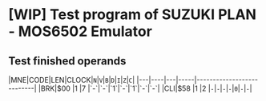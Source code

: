 # [WIP] Test program of SUZUKI PLAN - MOS6502 Emulator

## Test finished operands

|MNE|CODE|LEN|CLOCK|`N`|`V`|`B`|`D`|`I`|`Z`|`C`|
|---|----|---|-----|---------------------------|
|BRK|$00 |1  |7    |`-`|`-`|`1`|`-`|`1`|`-`|`-`|
|CLI|$58 |1  |2    |`-`|`-`|`-`|`-`|`0`|`-`|`-`|
